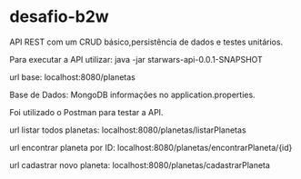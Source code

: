 # desafio-b2w

API REST com um CRUD básico,persistência de dados e testes unitários.

Para executar a API utilizar: java -jar starwars-api-0.0.1-SNAPSHOT

url base: localhost:8080/planetas

Base de Dados: MongoDB informações no application.properties.

Foi utilizado o Postman para testar a API.

url listar todos planetas: localhost:8080/planetas/listarPlanetas

url encontrar planeta por ID: localhost:8080/planetas/encontrarPlaneta/{id}

url cadastrar novo planeta: localhost:8080/planetas/cadastrarPlaneta
